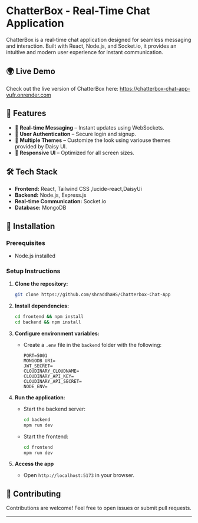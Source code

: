 # ChatterBox - Real-Time Chat Application

ChatterBox is a real-time chat application designed for seamless messaging and interaction. Built with React, Node.js, and Socket.io, it provides an intuitive and modern user experience for instant communication.

## 🌍 Live Demo
Check out the live version of ChatterBox here: https://chatterbox-chat-app-yufr.onrender.com

## 🚀 Features

- 🔹 **Real-time Messaging** – Instant updates using WebSockets.
- 🔹 **User Authentication** – Secure login and signup.
- 🔹 **Multiple Themes** – Customize the look using variouse themes provided by Daisy UI.
- 🔹 **Responsive UI** – Optimized for all screen sizes.

## 🛠️ Tech Stack

- **Frontend:** React, Tailwind CSS ,lucide-react,DaisyUi
- **Backend:** Node.js, Express.js  
- **Real-time Communication:** Socket.io  
- **Database:** MongoDB  


## 🔧 Installation

### Prerequisites

- Node.js installed

### Setup Instructions

1. **Clone the repository:**
   ```bash
   git clone https://github.com/shraddhaHS/Chatterbox-Chat-App
   ```

2. **Install dependencies:**
   ```bash
   cd frontend && npm install  
   cd backend && npm install  
   ```

3. **Configure environment variables:**
   - Create a `.env` file in the `backend` folder with the following:
     ```
     PORT=5001
     MONGODB_URI=
     JWT_SECRET=
     CLOUDINARY_CLOUDNAME=
     CLOUDINARY_API_KEY=
     CLOUDINARY_API_SECRET=
     NODE_ENV=
     
     ```

4. **Run the application:**
   - Start the backend server:
     ```bash
     cd backend  
     npm run dev  
     ```  
   - Start the frontend:
     ```bash
     cd frontend 
     npm run dev  
     ```

5. **Access the app**
   - Open `http://localhost:5173` in your browser.

## 🤝 Contributing

Contributions are welcome! Feel free to open issues or submit pull requests.


---


